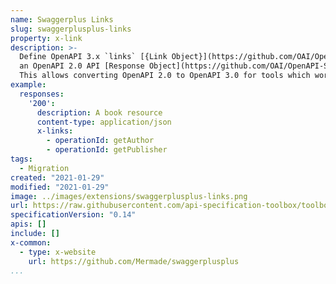 ```yaml
---
name: Swaggerplus Links
slug: swaggerplusplus-links
property: x-link
description: >-
  Define OpenAPI 3.x `links` [{Link Object}](https://github.com/OAI/OpenAPI-Specification/blob/master/versions/3.0.0.md#link-object) map
  an OpenAPI 2.0 API [Response Object](https://github.com/OAI/OpenAPI-Specification/blob/master/versions/2.0.md#response-object).
  This allows converting OpenAPI 2.0 to OpenAPI 3.0 for tools which work with OpenAPI 3.0.
example:
  responses:
    '200':
      description: A book resource
      content-type: application/json
      x-links:
        - operationId: getAuthor
        - operationId: getPublisher
tags:
  - Migration
created: "2021-01-29"
modified: "2021-01-29"
image: ../images/extensions/swaggerplusplus-links.png
url: https://raw.githubusercontent.com/api-specification-toolbox/toolbox/main/_extensions/
specificationVersion: "0.14"
apis: []
include: []
x-common:
  - type: x-website
    url: https://github.com/Mermade/swaggerplusplus
...
```

